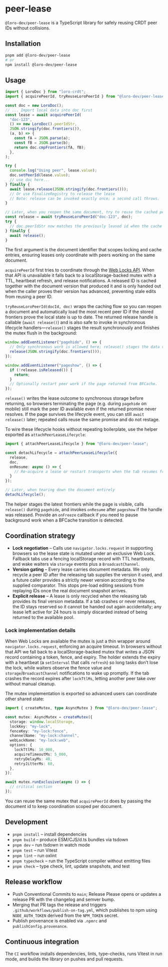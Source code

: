 # peer-lease

`@loro-dev/peer-lease` is a TypeScript library for safely reusing CRDT peer IDs without collisions.

## Installation

```sh
pnpm add @loro-dev/peer-lease
# or
npm install @loro-dev/peer-lease
```

## Usage

```ts
import { LoroDoc } from "loro-crdt";
import { acquirePeerId, tryReuseLoroPeerId } from "@loro-dev/peer-lease";

const doc = new LoroDoc();
// ... Import local data into doc first
const lease = await acquirePeerId(
  "doc-123",
  () => new LoroDoc().peerIdStr,
  JSON.stringify(doc.frontiers()),
  (a, b) => {
    const fA = JSON.parse(a);
    const fB = JSON.parse(b);
    return doc.cmpFrontiers(fA, fB);
  },
);

try {
  console.log("Using peer", lease.value);
  doc.setPeerId(lease.value);
  // use doc here...
} finally {
  await lease.release(JSON.stringify(doc.frontiers()));
  // Or use FinalizeRegistry to release the lease
  // Note: release can be invoked exactly once; a second call throws.
}

// Later, when you reopen the same document, try to reuse the cached peer id
const release = await tryReuseLoroPeerId("doc-123", doc);
try {
  // doc.peerIdStr now matches the previously leased id when the cache is still valid
} finally {
  await release();
}
```

The first argument is the document identifier that scopes locking and cache entries, ensuring leases only coordinate with peers working on the same document.

`acquirePeerId` first tries to coordinate through the [Web Locks API](https://developer.mozilla.org/en-US/docs/Web/API/Web_Locks_API). When that API is unavailable it falls back to a localStorage-backed mutex with a TTL, heartbeat refresh, and release notifications. A released ID is cached together with the document version that produced it and is only handed out when the caller proves their version has advanced, preventing stale edits from reusing a peer ID.

`tryReuseLoroPeerId(docId, doc)` wraps the caching flow so you can reopen a document and automatically load the most recent peer ID if the stored frontiers prove the local state is up to date. The returned release handle is callable (`await release()`) and is also safe to invoke in synchronous lifecycle handlers—`release()` stages the result synchronously and finishes the mutex flush in the background:

```ts
window.addEventListener("pagehide", () => {
  // Only synchronous work is allowed here; release() stages the data right away.
  release(JSON.stringify(doc.frontiers()));
});

window.addEventListener("pageshow", () => {
  if (!release.isReleased()) {
    return;
  }
  // Optionally restart peer work if the page returned from BFCache.
});
```

`release()` writes the lease outcome to synchronous storage before returning, so browsers terminating the page (e.g. during `pagehide` on mobile) still mark the peer ID available even if the returned promise never resolves. If the page survives the lifecycle event, you can still `await release()` later; repeated calls reuse the same promise and do not restage.

To wire these lifecycle hooks without repeating boilerplate, use the helper exported as `attachPeerLeaseLifecycle`:

```ts
import { attachPeerLeaseLifecycle } from "@loro-dev/peer-lease";

const detachLifecycle = attachPeerLeaseLifecycle({
  release,
  doc,
  onResume: async () => {
    // Re-acquire a lease or restart transports when the tab resumes from BFCache.
  }
});

// Later, when tearing down the document entirely
detachLifecycle();
```

The helper stages the latest frontiers while the page is visible, calls `release()` during `pagehide`, and invokes `onResume` after `pageshow` if the handle was released. Provide an `onFreeze` callback if you need to pause background work when a BFCache transition is detected.

## Coordination strategy

- **Lock negotiation** – Calls use `navigator.locks.request` in supporting browsers so the lease state is mutated under an exclusive Web Lock. Fallback tabs use a fencing localStorage record with TTL heartbeats, and wake waiters via `storage` events plus a `BroadcastChannel`.
- **Version gating** – Every lease carries document metadata. We only recycle a peer ID after the releasing tab supplies the version it used, and a future caller provides a strictly newer version according to the supplied comparator. This stops pre-load editing sessions from replaying IDs once the real document snapshot arrives.
- **Explicit release** – A lease is only recycled when the releasing tab provides its final version metadata. If a tab crashes or never releases, the ID stays reserved so it cannot be handed out again accidentally; any lease left active for 24 hours is simply discarded instead of being returned to the available pool.

### Lock implementation details

When Web Locks are available the mutex is just a thin wrapper around `navigator.locks.request`, enforcing an acquire timeout. In browsers without that API we fall back to a localStorage-backed mutex that writes a JSON record containing a token, fence, and expiry. The holder extends the expiry with a heartbeat (a `setInterval` that calls `refresh`) so long tasks don’t lose the lock, while waiters observe the fence value and `storage`/`BroadcastChannel` notifications to wake up promptly. If the tab crashes the record expires after `lockTtlMs`, letting another peer take over without manual cleanup.

The mutex implementation is exported so advanced users can coordinate other shared state:

```ts
import { createMutex, type AsyncMutex } from "@loro-dev/peer-lease";

const mutex: AsyncMutex = createMutex({
  storage: window.localStorage,
  lockKey: "my-lock",
  fenceKey: "my-lock:fence",
  channelName: "my-lock:channel",
  webLockName: "my-lock:web",
  options: {
    lockTtlMs: 10_000,
    acquireTimeoutMs: 5_000,
    retryDelayMs: 40,
    retryJitterMs: 60,
  },
});

await mutex.runExclusive(async () => {
  // critical section
});
```

You can reuse the same mutex that `acquirePeerId` does by passing the document id to keep coordination scoped per document.

## Development

- `pnpm install` – install dependencies
- `pnpm build` – produce ESM/CJS/d.ts bundles via tsdown
- `pnpm dev` – run tsdown in watch mode
- `pnpm test` – run Vitest
- `pnpm lint` – run oxlint
- `pnpm typecheck` – run the TypeScript compiler without emitting files
- `pnpm check` – type check, lint, update snapshots, and test

## Release workflow

- Push Conventional Commits to `main`; Release Please opens or updates a release PR with the changelog and semver bump.
- Merging that PR tags the release and triggers `.github/workflows/publish-on-tag.yml`, which publishes to npm using `NODE_AUTH_TOKEN` derived from the `NPM_TOKEN` secret.
- Publish provenance is enabled via `.npmrc` and `publishConfig.provenance`.

## Continuous integration

The `CI` workflow installs dependencies, lints, type-checks, runs Vitest in run mode, and builds the library on pushes and pull requests.
